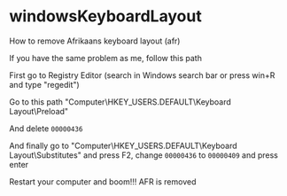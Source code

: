 # windowsKeyboardLayout
How to remove Afrikaans keyboard layout (afr)

If you have the same problem as me, follow this path

First go to Registry Editor (search in Windows search bar or press win+R and type "regedit")

Go to this path "Computer\HKEY_USERS\.DEFAULT\Keyboard Layout\Preload"

And delete `00000436`

And finally go to "Computer\HKEY_USERS\.DEFAULT\Keyboard Layout\Substitutes" and press F2, change `00000436` to `00000409` and press enter

Restart your computer and boom!!! AFR is removed
